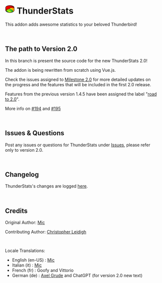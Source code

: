 # ![ThunderStats icon](public/images/mzts-icon-32px.png "ThunderStats")  ThunderStats

This addon adds awesome statistics to your beloved Thunderbird!


<br>


## The path to Version 2.0
In this branch is present the source code for the new ThunderStats 2.0!

The addon is being rewritten from scratch using Vue.js.

Check the issues assigned to [Milestone 2.0](https://github.com/micz/ThunderStats/milestone/2) for more detailed updates on the progress and the features that will be included in the first 2.0 release.

Features from the previous version 1.4.5 have been assigned the label "[road to 2.0](https://github.com/micz/ThunderStats/labels/road%20to%202.0)".

More info on [#194](https://github.com/micz/ThunderStats/issues/194) and [#195](https://github.com/micz/ThunderStats/issues/195)

<br>

## Issues & Questions
Post any issues or questions for ThunderStats under [Issues](https://github.com/micz/ThunderStats/issues), please refer only to version 2.0.

<br>


## Changelog
ThunderStats's changes are logged [here](CHANGELOG.md).


<br>

## Credits
Original Author: [Mic](https://addons.thunderbird.net/thunderbird/user/Micz/)

Contributing Author: [Christopher Leidigh](https://addons.thunderbird.net/thunderbird/user/cleidigh/)

<br>

Locale Translations:

- English (en-US)	: [Mic](https://addons.thunderbird.net/thunderbird/user/Micz/)
- Italian (it)		: [Mic](https://addons.thunderbird.net/thunderbird/user/Micz/)
- French (fr)		: Goofy and Vittorio
- German (de)		: [Axel Grude](https://addons.thunderbird.net/thunderbird/user/realraven/) and ChatGPT (for version 2.0 new text)
